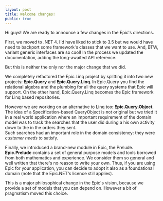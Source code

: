 ```yaml
---
layout: post
title: Welcome changes!
public: true
---
```


Hi guys! We are ready to announce a few changes in the Epic's directions.

First, we moved to .NET 4. I'd have liked to stick to 3.5 but we would have need to backport
some framework's classes that we want to use. And, BTW, variant generic interfaces are so cool!
In the process we updated the documentation, adding the long-awaited API reference.

But this is neither the only nor the major change that we did. 

We completely refactored the Epic.Linq project by splitting it into two new projects:
**Epic.Query** and **Epic.Query.Linq**. In Epic.Query you find the relational algebra
and the plumbing for all the query systems that Epic will support.
On the other hand, Epic.Query.Linq becomes the Epic framework for Linq based repositories.

However we are working on an alternative to Linq too: **Epic.Query.Object**.
The idea of a Specification-based QueryObject is not original but we tried it in
a real world application where an important requirement of the domain model
was to track the searches that the user did during a his own activity down to the
in the orders they sent.  
Such searches had an important role in the domain consistency: they were 
*customer needs* to satisfy. 

Finally, we introduced a brand-new module in Epic, the Prelude.
**Epic.Prelude** contains a set of general purpose models and tools borrowed 
from both mathematics and experience. We consider them so general and well written
that there's no reason to write your own. Thus, if you are using Epic for 
your application, you can decide to adopt it also as a foundational domain
(note that the Epic.NET's licence still applies).

This is a major philosophical change in the Epic's vision, because we provide
a set of models that you can depend on. However a bit of pragmatism moved this 
choice.

